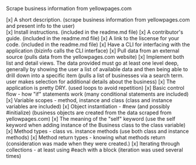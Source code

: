 Scrape business information from yellowpages.com


[x] A short description. (scrape business information from yellowpages.com and present info to the user)
<br />
[x] Install instructions. (included in the readme.md file)
[x] A contributor's guide. (included in the readme.md file)
[x] A link to the liscense for your code. (included in the readme.md file)
[x] Have a CLI for interfacing with the application (bizinfo calls the CLI interface)
[x] Pull data from an external source (pulls data from the yellowpages.com website)
[x] Implement both list and detail views. The data provided must go at least one level deep, generally by showing the user a list of available data and then being able to drill down into a specific item (pulls a list of businesses via a search term. user makes selection for additional details about the business)
[x] The application is pretty DRY. (used loops to avoid repetition)
[x] Basic control flow - how "if" statements work (many conditional statements are included)
[x] Variable scopes - method, instance and class (class and instance variables are included)
[x] Object instantiation - #new (and possibly #initialize) (business objects are created from the data scraped from yellowpages.com)
[x] The meaning of the "self" keyword (use the self keyword when adding instance of the Business class to the class variable)
[x] Method types - class vs. instance methods (use both class and instance methods)
[x] Method return types - knowing what methods return (consideration was made when they were created.)
[x] Iterating through collections - at least using #each with a block (iteration was used several times)
